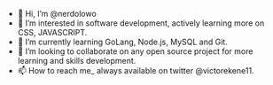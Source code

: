 - 👋 Hi, I’m @nerdolowo
- 👀 I’m interested in software development, actively learning more on CSS, JAVASCRIPT.
- 🌱 I’m currently learning GoLang, Node.js, MySQL and Git.
- 💞️ I’m looking to collaborate on any open source project for more learning and skills development.
- 📫 How to reach me_ always available on twitter @victorekene11.

<!---
nerdolowo/nerdolowo is a ✨ special ✨ repository because its `README.md` (this file) appears on your GitHub profile.
You can click the Preview link to take a look at your changes.
--->
